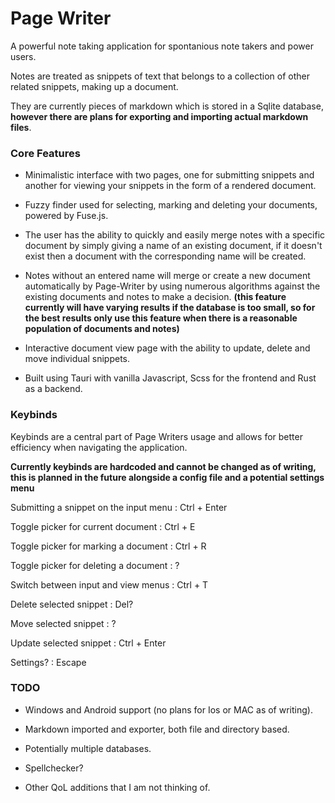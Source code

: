 # Page Writer

A powerful note taking application for spontanious note takers and power users.

Notes are treated as snippets of text that belongs to a collection of other related snippets, making up a document.

They are currently pieces of markdown which is stored in a Sqlite database, **however there are plans for exporting and importing actual markdown files**.

### Core Features

- Minimalistic interface with two pages, one for submitting snippets and another for viewing your snippets in the form of a rendered document.

- Fuzzy finder used for selecting, marking and deleting your documents, powered by Fuse.js.

- The user has the ability to quickly and easily merge notes with a specific document by simply giving a name of an existing document, if it doesn't exist then a document with the corresponding name will be created.

- Notes without an entered name will merge or create a new document automatically by Page-Writer by using numerous algorithms against the existing documents and notes to make a decision. **(this feature currently will have varying results if the database is too small, so for the best results only use this feature when there is a reasonable population of documents and notes)**

- Interactive document view page with the ability to update, delete and move individual snippets.

- Built using Tauri with vanilla Javascript, Scss for the frontend and Rust as a backend.

### Keybinds

Keybinds are a central part of Page Writers usage and allows for better efficiency when navigating the application.

**Currently keybinds are hardcoded and cannot be changed as of writing, this is planned in the future alongside a config file and a potential settings menu**

Submitting a snippet on the input menu : Ctrl + Enter

Toggle picker for current document : Ctrl + E

Toggle picker for marking a document : Ctrl + R

Toggle picker for deleting a document : ?

Switch between input and view menus : Ctrl + T

Delete selected snippet : Del?

Move selected snippet : ?

Update selected snippet : Ctrl + Enter

Settings? : Escape

### TODO

- Windows and Android support (no plans for Ios or MAC as of writing).

- Markdown imported and exporter, both file and directory based.

- Potentially multiple databases.

- Spellchecker?

- Other QoL additions that I am not thinking of.
